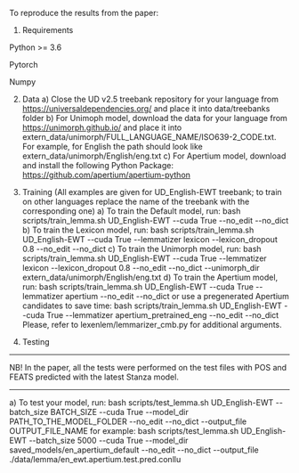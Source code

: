 To reproduce the results from the paper:

1. Requirements

Python >= 3.6

Pytorch

Numpy


2. Data
a) Close the UD v2.5 treebank repository for your language from https://universaldependencies.org/ and place it into data/treebanks folder
b) For Unimoph model, download the data for your language from https://unimorph.github.io/ and place it into extern_data/unimorph/FULL_LANGUAGE_NAME/ISO639-2_CODE.txt. For example, for English the path should look like extern_data/unimorph/English/eng.txt
c) For Apertium model, download and install the following Python Package: https://github.com/apertium/apertium-python

3. Training 
(All examples are given for UD_English-EWT treebank; to train on other languages replace the name of the treebank with the corresponding one)
a) To train the Default model, run: 
	bash scripts/train_lemma.sh UD_English-EWT --cuda True --no_edit --no_dict
b) To train the Lexicon model, run: 
	bash scripts/train_lemma.sh UD_English-EWT --cuda True --lemmatizer lexicon --lexicon_dropout 0.8 --no_edit --no_dict
c) To train the Unimorph model, run:
	bash scripts/train_lemma.sh UD_English-EWT --cuda True --lemmatizer lexicon --lexicon_dropout 0.8 --no_edit --no_dict --unimorph_dir extern_data/unimorph/English/eng.txt
d) To train the Apertium model, run:
	bash scripts/train_lemma.sh UD_English-EWT --cuda True --lemmatizer apertium --no_edit --no_dict
   or use a pregenerated Apertium candidates to save time:
	bash scripts/train_lemma.sh UD_English-EWT --cuda True --lemmatizer apertium_pretrained_eng --no_edit --no_dict
Please, refer to lexenlem/lemmarizer_cmb.py for additional arguments.

4. Testing
***
NB! In the paper, all the tests were performed on the test files with POS and FEATS predicted with the latest Stanza model.
***
a) To test your model, run:
	bash scripts/test_lemma.sh UD_English-EWT --batch_size BATCH_SIZE --cuda True --model_dir PATH_TO_THE_MODEL_FOLDER --no_edit --no_dict --output_file OUTPUT_FILE_NAME
   for example:
	bash scripts/test_lemma.sh UD_English-EWT --batch_size 5000 --cuda True --model_dir saved_models/en_apertium_default --no_edit --no_dict --output_file ./data/lemma/en_ewt.apertium.test.pred.conllu